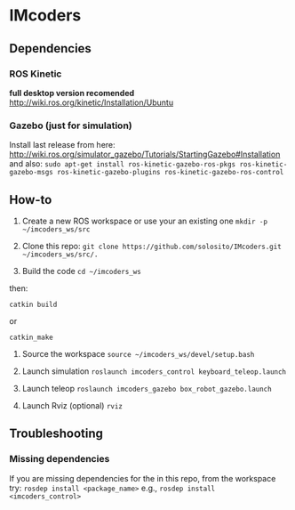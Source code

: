 # IMcoders

## Dependencies
### ROS Kinetic
**full desktop version recomended**
http://wiki.ros.org/kinetic/Installation/Ubuntu

### Gazebo (just for simulation)
Install last release from here:
http://wiki.ros.org/simulator_gazebo/Tutorials/StartingGazebo#Installation
and also:
`sudo apt-get install ros-kinetic-gazebo-ros-pkgs ros-kinetic-gazebo-msgs ros-kinetic-gazebo-plugins ros-kinetic-gazebo-ros-control`

## How-to
1. Create a new ROS workspace or use your an existing one
`mkdir -p ~/imcoders_ws/src`

1. Clone this repo:
`git clone https://github.com/solosito/IMcoders.git ~/imcoders_ws/src/.`

1. Build the code
`cd ~/imcoders_ws`

then:

`catkin build`

or

`catkin_make`

1. Source the workspace
`source ~/imcoders_ws/devel/setup.bash`

1. Launch simulation
`roslaunch imcoders_control keyboard_teleop.launch`

1. Launch teleop
`roslaunch imcoders_gazebo box_robot_gazebo.launch`

1. Launch Rviz (optional)
`rviz`

## Troubleshooting
### Missing dependencies
If you are missing dependencies for the in this repo, from the workspace try:
`rosdep install <package_name>`
e.g.,
`rosdep install <imcoders_control>`
